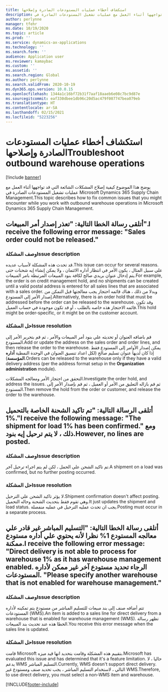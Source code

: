 ```yaml
---
title: استكشاف أخطاء ‏‫عمليات المستودعات الصادرة‬‬ وإصلاحها
description: يوضح هذا الموضوع كيفية إصلاح المشكلات الشائعة التي قد تواجهها أثناء العمل مع عمليات تشغيل المستودعات الصادرة في Microsoft Dynamics 365 Supply Chain Management.
author: perlynne
manager: tfehr
ms.date: 10/19/2020
ms.topic: article
ms.prod: ''
ms.service: dynamics-ax-applications
ms.technology: ''
ms.search.form: ''
audience: Application user
ms.reviewer: kamaybac
ms.custom: ''
ms.assetid: ''
ms.search.region: Global
ms.author: perlynne
ms.search.validFrom: 2020-10-19
ms.dyn365.ops.version: 10.0.15
ms.openlocfilehash: 1344a1c16bf72b31f7aaf18aaeb6e08c7bc9d87e
ms.sourcegitcommit: eaf330dbee1db96c20d5ac479f007747bea079eb
ms.translationtype: HT
ms.contentlocale: ar-SA
ms.lasthandoff: 02/15/2021
ms.locfileid: "5223256"
---
```

# <a name="troubleshoot-outbound-warehouse-operations"></a><span data-ttu-id="bb938-103">استكشاف أخطاء ‏‫عمليات المستودعات الصادرة‬‬ وإصلاحها</span><span class="sxs-lookup"><span data-stu-id="bb938-103">Troubleshoot outbound warehouse operations</span></span>

[!include [banner](../includes/banner.md)]

<span data-ttu-id="bb938-104">يوضح هذا الموضوع كيفية إصلاح المشكلات الشائعة التي قد تواجهها أثناء العمل مع عمليات تشغيل المستودعات الصادرة في Microsoft Dynamics 365 Supply Chain Management.</span><span class="sxs-lookup"><span data-stu-id="bb938-104">This topic describes how to fix common issues that you might encounter while you work with outbound warehouse operations in Microsoft Dynamics 365 Supply Chain Management.</span></span>

## <a name="i-receive-the-following-error-message-sales-order-could-not-be-released"></a><span data-ttu-id="bb938-105">أتلقى رسالة الخطا التالية: "تعذر إصدار أمر المبيعات".</span><span class="sxs-lookup"><span data-stu-id="bb938-105">I receive the following error message: "Sales order could not be released."</span></span>

### <a name="issue-description"></a><span data-ttu-id="bb938-106">وصف المشكلة</span><span class="sxs-lookup"><span data-stu-id="bb938-106">Issue description</span></span>

<span data-ttu-id="bb938-107">قد تحدث هذه المشكلة لأسباب عديده.</span><span class="sxs-lookup"><span data-stu-id="bb938-107">This issue can occur for several reasons.</span></span> <span data-ttu-id="bb938-108">علي سبيل المثال ، يكون الأمر في انتظار أداره الائتمان ، ولا يمكن إنشاء إيه شحنات حتى يتم إدخال عنوان بريدي صالح لكافة بنود المبيعات المرتبطة بامر المبيعات.</span><span class="sxs-lookup"><span data-stu-id="bb938-108">For example, the order is on credit management hold, and no shipments can be created until a valid postal address is entered for all sales lines that are associated with a sales order.</span></span> <span data-ttu-id="bb938-109">وبدلا من ذلك ، هناك قائمه احتجاز يجب معالجتها قبل التمكن من إصدار الأمر إلى المستودع.</span><span class="sxs-lookup"><span data-stu-id="bb938-109">Alternatively, there is an order hold that must be addressed before the order can be released to the warehouse.</span></span> <span data-ttu-id="bb938-110">وقد تكون قائمه الاحتجاز هذه خاصه بالطلب ، أو قد تكون موجودة في حساب العميل.</span><span class="sxs-lookup"><span data-stu-id="bb938-110">This hold might be order-specific, or it might be on the customer account.</span></span>

### <a name="issue-resolution"></a><span data-ttu-id="bb938-111">حل المشكلة</span><span class="sxs-lookup"><span data-stu-id="bb938-111">Issue resolution</span></span>

<span data-ttu-id="bb938-112">قم باضافه العنوان أو تحديثه علي بنود أمر المبيعات والأمر ، ثم قم بتحرير الأمر إلى المستودع.</span><span class="sxs-lookup"><span data-stu-id="bb938-112">Add or update the address on the sales order and order lines, and then release the order to the warehouse.</span></span> <span data-ttu-id="bb938-113">يمكن إصدار الأوامر إلى المستودع فقط إذا كان لديها عنوان تسليم صالح (لكل اعداد تنسيق العنوان في الوحدة النمطية **أداره المؤسسة**).</span><span class="sxs-lookup"><span data-stu-id="bb938-113">Orders can be released to the warehouse only if they have a valid delivery address (per the address format setup in the **Organization administration** module).</span></span>

<span data-ttu-id="bb938-114">التحقق من احتجاز الأمر ومعالجه المشكلات.</span><span class="sxs-lookup"><span data-stu-id="bb938-114">Investigate the order hold, and address the issues.</span></span> <span data-ttu-id="bb938-115">ثم قم بازاله التعليق من الأمر أو العميل ، ثم قم بإصدار الأمر إلى المستودع.</span><span class="sxs-lookup"><span data-stu-id="bb938-115">Then remove the hold from the order or customer, and release the order to the warehouse.</span></span>

## <a name="i-receive-the-following-message-the-shipment-for-load-1-has-been-confirmed-however-no-lines-are-posted"></a><span data-ttu-id="bb938-116">أتلقى الرسالة التالية: "تم تاكيد الشحنة الخاصة بالتحميل 1%."</span><span class="sxs-lookup"><span data-stu-id="bb938-116">I receive the following message: "The shipment for load 1% has been confirmed."</span></span> <span data-ttu-id="bb938-117">ومع ذلك ، لا يتم ترحيل إيه بنود.</span><span class="sxs-lookup"><span data-stu-id="bb938-117">However, no lines are posted.</span></span>

### <a name="issue-description"></a><span data-ttu-id="bb938-118">وصف المشكلة</span><span class="sxs-lookup"><span data-stu-id="bb938-118">Issue description</span></span>

<span data-ttu-id="bb938-119">تم تاكيد الشحن علي الحمل ، لكن لم يتم اجراء ترحيل آخر.</span><span class="sxs-lookup"><span data-stu-id="bb938-119">A shipment on a load was confirmed, but no further posting occurred.</span></span>

### <a name="issue-resolution"></a><span data-ttu-id="bb938-120">حل المشكلة</span><span class="sxs-lookup"><span data-stu-id="bb938-120">Issue resolution</span></span>

<span data-ttu-id="bb938-121">لا يؤثر تاكيد الشحن علي الترحيل.</span><span class="sxs-lookup"><span data-stu-id="bb938-121">Shipment confirmation doesn't affect posting.</span></span> <span data-ttu-id="bb938-122">وهي تقوم فقط بتحديث الشحنة وحاله التحميل.</span><span class="sxs-lookup"><span data-stu-id="bb938-122">It just updates the shipment and load status.</span></span> <span data-ttu-id="bb938-123">يجب ان تحدث عمليه الترحيل في عمليه منفصلة.</span><span class="sxs-lookup"><span data-stu-id="bb938-123">Posting must occur in a separate process.</span></span>

## <a name="i-receive-the-following-error-message-direct-delivery-is-not-able-to-process-for-warehouse-1-as-it-has-warehouse-management-enabled-please-specify-another-warehouse-that-is-not-enabled-for-warehouse-management"></a><span data-ttu-id="bb938-124">أتلقى رسالة الخطا التالية: "التسليم المباشر غير قادر علي معالجه المستودع 1% نظرا لأنه يحتوي علي أداره مستودع ممكنة.</span><span class="sxs-lookup"><span data-stu-id="bb938-124">I receive the following error message: "Direct delivery is not able to process for warehouse 1% as it has warehouse management enabled.</span></span> <span data-ttu-id="bb938-125">الرجاء تحديد مستودع آخر غير ممكن لأداره المستودعات. "</span><span class="sxs-lookup"><span data-stu-id="bb938-125">Please specify another warehouse that is not enabled for warehouse management."</span></span>

### <a name="issue-description"></a><span data-ttu-id="bb938-126">وصف المشكلة</span><span class="sxs-lookup"><span data-stu-id="bb938-126">Issue description</span></span>

<span data-ttu-id="bb938-127">تتم أضافه صنف إلى بند مبيعات للتسليم المباشر من مستودع يتم تمكينه لأداره المستودعات (WMS).</span><span class="sxs-lookup"><span data-stu-id="bb938-127">An item is added to a sales line for direct delivery from a warehouse that is enabled for warehouse management (WMS).</span></span> <span data-ttu-id="bb938-128">تظهر رسالة الخطا هذه عند تحديث بند المبيعات.</span><span class="sxs-lookup"><span data-stu-id="bb938-128">You receive this error message when the sales line is updated.</span></span> 

### <a name="issue-resolution"></a><span data-ttu-id="bb938-129">حل المشكلة</span><span class="sxs-lookup"><span data-stu-id="bb938-129">Issue resolution</span></span>

<span data-ttu-id="bb938-130">قامت Microsoft بتقييم هذه المشكلة وقامت بتحديد انها قيد ميزه.</span><span class="sxs-lookup"><span data-stu-id="bb938-130">Microsoft has evaluated this issue and has determined that it's a feature limitation.</span></span> <span data-ttu-id="bb938-131">حاليا ، لا يدعم WMS التسليم المباشر.</span><span class="sxs-lookup"><span data-stu-id="bb938-131">Currently, WMS doesn't support direct delivery.</span></span> <span data-ttu-id="bb938-132">التالي ، لاستخدام التسليم المباشر ، يجب تحديد صنف ومستودع غير WMS.</span><span class="sxs-lookup"><span data-stu-id="bb938-132">Therefore, to use direct delivery, you must select a non-WMS item and warehouse.</span></span>


[!INCLUDE[footer-include](../../includes/footer-banner.md)]